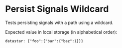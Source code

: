 # Persist Signals Wildcard

Tests persisting signals with a path using a wildcard.

<div data-signals="{foo: {bar: {baz: 0}}}" data-persist="foo.*.*" data-on-load="$foo.bar.baz = 1">
  Expected value in local storage (in alphabetical order): 
  <pre><code>datastar: {"foo":{"bar":{"baz":1}}}</code></pre>
</div>